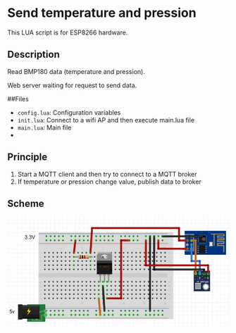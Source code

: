 # Send temperature and pression 

This LUA script is for ESP8266 hardware.

## Description

Read BMP180 data (temperature and pression).

Web server waiting for request to send data.

##Files
* ``config.lua``: Configuration variables
* ``init.lua``: Connect to a wifi AP and then execute main.lua file
* ``main.lua``: Main file
* 
## Principle

1. Start a MQTT client and then try to connect to a MQTT broker
2. If temperature or pression change value, publish data to broker

## Scheme

![scheme](https://github.com/Wifsimster/bmp180/blob/master/scheme.png)
